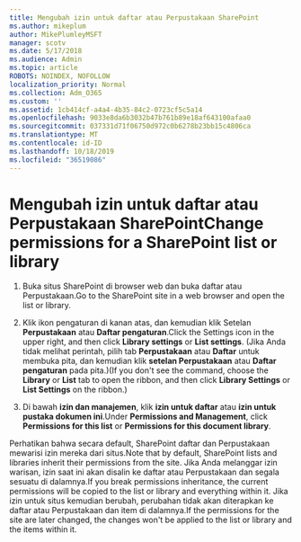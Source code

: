 ```yaml
---
title: Mengubah izin untuk daftar atau Perpustakaan SharePoint
ms.author: mikeplum
author: MikePlumleyMSFT
manager: scotv
ms.date: 5/17/2018
ms.audience: Admin
ms.topic: article
ROBOTS: NOINDEX, NOFOLLOW
localization_priority: Normal
ms.collection: Adm_O365
ms.custom: ''
ms.assetid: 1cb414cf-a4a4-4b35-84c2-0723cf5c5a14
ms.openlocfilehash: 9033e8da6b3032b47b761b89e18af643100afaa0
ms.sourcegitcommit: 037331d71f06750d972c0b6278b23bb15c4806ca
ms.translationtype: MT
ms.contentlocale: id-ID
ms.lasthandoff: 10/18/2019
ms.locfileid: "36519086"
---
```

# <a name="change-permissions-for-a-sharepoint-list-or-library"></a><span data-ttu-id="6b349-102">Mengubah izin untuk daftar atau Perpustakaan SharePoint</span><span class="sxs-lookup"><span data-stu-id="6b349-102">Change permissions for a SharePoint list or library</span></span>

1. <span data-ttu-id="6b349-103">Buka situs SharePoint di browser web dan buka daftar atau Perpustakaan.</span><span class="sxs-lookup"><span data-stu-id="6b349-103">Go to the SharePoint site in a web browser and open the list or library.</span></span>
    
2. <span data-ttu-id="6b349-104">Klik ikon pengaturan di kanan atas, dan kemudian klik Setelan **Perpustakaan** atau **Daftar pengaturan**.</span><span class="sxs-lookup"><span data-stu-id="6b349-104">Click the Settings icon in the upper right, and then click **Library settings** or **List settings**.</span></span> <span data-ttu-id="6b349-105">(Jika Anda tidak melihat perintah, pilih tab **Perpustakaan** atau **Daftar** untuk membuka pita, dan kemudian klik **setelan Perpustakaan** atau **Daftar pengaturan** pada pita.)</span><span class="sxs-lookup"><span data-stu-id="6b349-105">(If you don't see the command, choose the **Library** or **List** tab to open the ribbon, and then click **Library Settings** or **List Settings** on the ribbon.)</span></span> 
    
3. <span data-ttu-id="6b349-106">Di bawah **izin dan manajemen**, klik **izin untuk daftar** atau **izin untuk pustaka dokumen ini**.</span><span class="sxs-lookup"><span data-stu-id="6b349-106">Under **Permissions and Management**, click **Permissions for this list** or **Permissions for this document library**.</span></span>
    
<span data-ttu-id="6b349-107">Perhatikan bahwa secara default, SharePoint daftar dan Perpustakaan mewarisi izin mereka dari situs.</span><span class="sxs-lookup"><span data-stu-id="6b349-107">Note that by default, SharePoint lists and libraries inherit their permissions from the site.</span></span> <span data-ttu-id="6b349-108">Jika Anda melanggar izin warisan, izin saat ini akan disalin ke daftar atau Perpustakaan dan segala sesuatu di dalamnya.</span><span class="sxs-lookup"><span data-stu-id="6b349-108">If you break permissions inheritance, the current permissions will be copied to the list or library and everything within it.</span></span> <span data-ttu-id="6b349-109">Jika izin untuk situs kemudian berubah, perubahan tidak akan diterapkan ke daftar atau Perpustakaan dan item di dalamnya.</span><span class="sxs-lookup"><span data-stu-id="6b349-109">If the permissions for the site are later changed, the changes won't be applied to the list or library and the items within it.</span></span>
  

